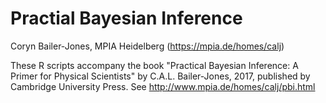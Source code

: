 # Practial Bayesian Inference

Coryn Bailer-Jones, MPIA Heidelberg (https://mpia.de/homes/calj)

These R scripts accompany the book
"Practical Bayesian Inference: A Primer for Physical Scientists"
by C.A.L. Bailer-Jones, 2017, published by Cambridge University Press.
See http://www.mpia.de/homes/calj/pbi.html

